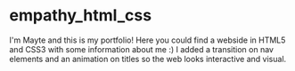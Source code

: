 # empathy_html_css
I'm Mayte and this is my portfolio! 
Here you could find a webside in HTML5 and CSS3 with some information about me :) 
I added a transition on nav elements and an animation on titles so the web looks interactive and visual.
